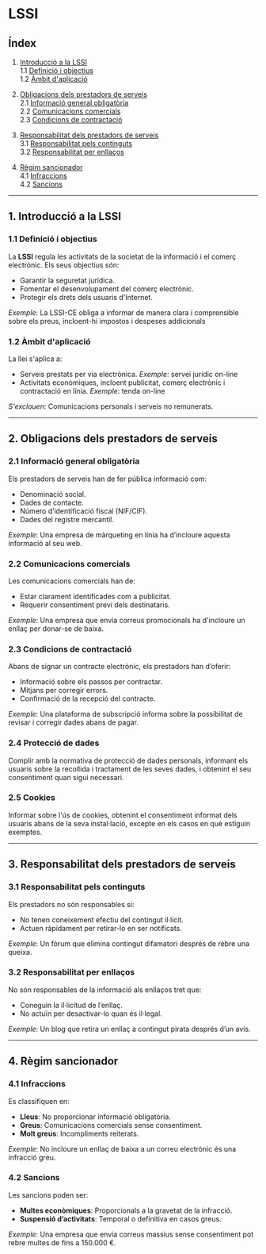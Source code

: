 # LSSI

## Índex

1. [Introducció a la LSSI](#1-introducció-a-la-lssi)  
   1.1 [Definició i objectius](#11-definició-i-objectius)  
   1.2 [Àmbit d'aplicació](#12-àmbit-daplicació)  

2. [Obligacions dels prestadors de serveis](#2-obligacions-dels-prestadors-de-serveis)  
   2.1 [Informació general obligatòria](#21-informació-general-obligatòria)  
   2.2 [Comunicacions comercials](#22-comunicacions-comercials)  
   2.3 [Condicions de contractació](#23-condicions-de-contractació)  

3. [Responsabilitat dels prestadors de serveis](#3-responsabilitat-dels-prestadors-de-serveis)  
   3.1 [Responsabilitat pels continguts](#31-responsabilitat-pels-continguts)  
   3.2 [Responsabilitat per enllaços](#32-responsabilitat-per-enllaços)  

4. [Règim sancionador](#4-règim-sancionador)  
   4.1 [Infraccions](#41-infraccions)  
   4.2 [Sancions](#42-sancions)  

---

## 1. Introducció a la LSSI

### 1.1 Definició i objectius

La **LSSI** regula les activitats de la societat de la informació i el comerç electrònic. Els seus objectius són:

- Garantir la seguretat jurídica.  
- Fomentar el desenvolupament del comerç electrònic.  
- Protegir els drets dels usuaris d'Internet.  

*Exemple*: La LSSI-CE obliga a informar de manera clara i comprensible sobre els preus, incloent-hi impostos i despeses addicionals

### 1.2 Àmbit d'aplicació

La llei s'aplica a:

- Serveis prestats per via electrònica. *Exemple*: servei jurídic on-line
- Activitats econòmiques, incloent publicitat, comerç electrònic i contractació en línia. *Exemple*: tenda on-line

*S'exclouen*: Comunicacions personals i serveis no remunerats.

---

## 2. Obligacions dels prestadors de serveis

### 2.1 Informació general obligatòria

Els prestadors de serveis han de fer pública informació com:

- Denominació social.  
- Dades de contacte.  
- Número d’identificació fiscal (NIF/CIF).  
- Dades del registre mercantil.  

*Exemple*: Una empresa de màrqueting en línia ha d’incloure aquesta informació al seu web.

### 2.2 Comunicacions comercials

Les comunicacions comercials han de:

- Estar clarament identificades com a publicitat.  
- Requerir consentiment previ dels destinataris.  

*Exemple*: Una empresa que envia correus promocionals ha d'incloure un enllaç per donar-se de baixa.

### 2.3 Condicions de contractació

Abans de signar un contracte electrònic, els prestadors han d’oferir:

- Informació sobre els passos per contractar.  
- Mitjans per corregir errors.  
- Confirmació de la recepció del contracte.  

*Exemple*: Una plataforma de subscripció informa sobre la possibilitat de revisar i corregir dades abans de pagar.

### 2.4 Protecció de dades

Complir amb la normativa de protecció de dades personals, informant els usuaris sobre la recollida i tractament de les seves dades, i obtenint el seu consentiment quan sigui necessari.

### 2.5 Cookies

Informar sobre l'ús de cookies, obtenint el consentiment informat dels usuaris abans de la seva instal·lació, excepte en els casos en què estiguin exemptes.

---

## 3. Responsabilitat dels prestadors de serveis

### 3.1 Responsabilitat pels continguts

Els prestadors no són responsables si:

- No tenen coneixement efectiu del contingut il·lícit.  
- Actuen ràpidament per retirar-lo en ser notificats.  

*Exemple*: Un fòrum que elimina contingut difamatori després de rebre una queixa.

### 3.2 Responsabilitat per enllaços

No són responsables de la informació als enllaços tret que:

- Coneguin la il·licitud de l’enllaç.  
- No actuïn per desactivar-lo quan és il·legal.  

*Exemple*: Un blog que retira un enllaç a contingut pirata després d’un avís.

---

## 4. Règim sancionador

### 4.1 Infraccions

Es classifiquen en:

- **Lleus**: No proporcionar informació obligatòria.  
- **Greus**: Comunicacions comercials sense consentiment.  
- **Molt greus**: Incompliments reiterats.  

*Exemple*: No incloure un enllaç de baixa a un correu electrònic és una infracció greu.

### 4.2 Sancions

Les sancions poden ser:

- **Multes econòmiques**: Proporcionals a la gravetat de la infracció.  
- **Suspensió d’activitats**: Temporal o definitiva en casos greus.  

*Exemple*: Una empresa que envia correus massius sense consentiment pot rebre multes de fins a 150.000 €.


